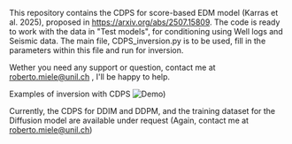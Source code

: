 This repository contains the CDPS for score-based EDM model (Karras et al. 2025), proposed in https://arxiv.org/abs/2507.15809. 
The code is ready to work with the data in "Test models", for conditioning using Well logs and Seismic data. 
The main file, CDPS_inversion.py is to be used, fill in the parameters within this file and run for inversion. 

Wether you need any support or question, contact me at roberto.miele@unil.ch , I'll be happy to help.

Examples of inversion with CDPS
![Demo]([/inversion_animation.gif))



Currently, the CDPS for DDIM and DDPM, and the training dataset for the Diffusion model are available under request (Again, contact me at roberto.miele@unil.ch)


